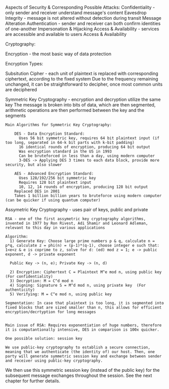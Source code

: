 Aspects of Security & Corresponding Possible Attacks:
  Confidentiality - only sender and receiver understand message's content              Eavesdrop
  Integrity - message is not altered without detection during transit                  Message Alteration
  Authentication - sender and receiver can both confirm identities of one-another      Impersonation & Hijacking
  Access & Availability - services are accessible and available to users               Access & Availability

Cryptography:

Encryption - the most basic way of data protection

Encryption Types:

  Subsitution Cipher - each unit of plaintext is replaced with corresponding ciphertext, according to the fixed system
  Due to the frequency remaining unchanged, it can be straightforward to decipher, once most common units are deciphered

  Symmetric Key Cryptography - encryption and decryption utilize the same key
  The message is broken into bits of data, which are then segmented, arithmetic operations are then performed between the key and the segments

    Main Algorithms for Symmetric Key Cryptography:
  
        DES - Data Encryption Standard:
          Uses 56 bit symmetric key, requires 64 bit plaintext input (if too long, separated in 64-k bit parts with k-bit padding)
          16 identical rounds of encryption, producing 64 bit output
          Was encryption standard in the US in 1993
          Can be bruteforced in less than a day, using modern computer
          3-DES -> Applying DES 3 times to each data block, provide more security, but also slower
  
        AES - Advanced Encryption Standard:
          Uses 128/192/256 bit symmetric key
          Requires 128 bit plaintext input
          10, 12, 14 rounds of encryption, producing 128 bit output
        Replaced DES in 2001
        Takes 1 billion billion years to bruteforce using modern computer (can be quicker if using quantum computer)

  Assymetric Key Cryptography - uses pair of keys, public and private

    RSA - one of the first assymetric key cryptography algorithms, invented in 1977 by Ron Rivest, Adi Shamir and Leonard Adleman, relevant to this day in various applications

    Algorithm:
      1) Generate Key: Choose large prime numbers p & q, calculate n = p*q, calculate z = phi(n) = (p-1)*(q-1), choose integer e such that: 1<e<z & e is coprime to z, solve for d: (ed) mod z = 1; e -> public exponent, d -> private exponent

      Public Key -> (n, e); Private Key -> (n, d)

      2) Encryption: Ciphertext C = Plaintext M^e mod n, using public key  (For confidentiality)
      3) Decryption: M = C^d mod n
      4) Signing: Signature S = M^d mod n, using private key  (For authenticity)
      5) Verifying: M = C^e mod n, using public key

    Segmentation: In case that plaintext is too long, it is segmented into fixed blocks that are sized smaller than n, this allows for efficient encryption/decrtyption for long messages

    
    Main issue of RSA: Requires exponentiation of huge numbers, therefore it is computantionally intensive, DES in comparison is 100x quicker.

    One possible solution: session key

    We use public-key cryptography to establish a secure connection, meaning that we authenticate (the identity of) our host. Then, one party will generate symmetric session key and exchange between sender and receiver using public-key cryptography.

We then use this symmetric session key (instead of the public key) for the subsequent message exchanges throughout the session. See the next chapter for further details.
        
